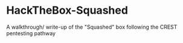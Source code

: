 # HackTheBox-Squashed
A walkthrough/ write-up of the "Squashed" box following the CREST pentesting pathway
